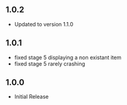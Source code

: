 ## 1.0.2
* Updated to version 1.1.0

## 1.0.1
* fixed stage 5 displaying a non existant item
* fixed stage 5 rarely crashing

## 1.0.0
* Initial Release

